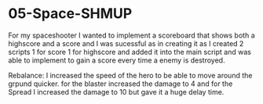 # 05-Space-SHMUP

For my spaceshooter I wanted to implement a scoreboard that shows both a highscore and a score and I was sucessful 
as in creating it as I created 2 scripts 1 for score 1 for highscore and added it into the main script and was able to 
implement to gain a score every time a enemy is destroyed.

Rebalance: I increased the speed of the hero to be able to move around the grpund quicker.
for the blaster increased the damage to 4 and for the Spread I increased the damage to 10 but gave it a huge delay time.
 
